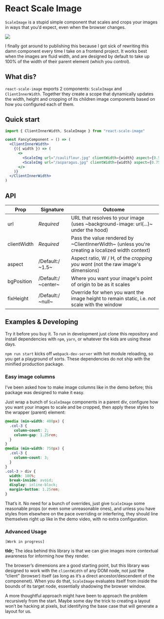 # React Scale Image

`ScaleImage` is a stupid simple component that scales and crops your images in ways that you’d expect, even when the browser changes.

![](/example/images/480-demo-1.gif)

I finally got around to publishing this because I got sick of rewriting this damn component every time I take on a frontend project. It works best when the images are fluid width, and are designed by default to take up 100% of the width of their parent element (which you control).

## What dis?

`react-scale-image` exports 2 components: `ScaleImage` and `ClientInnerWidth`. Together they create a scope that dynamically updates the width, height and cropping of its children image components based on how you configured each of them.

## Quick start

```jsx
import { ClientInnerWidth, ScaleImage } from "react-scale-image"

const FancyComponent = () => (
  <ClientInnerWidth>
    {({ width }) => (
      <>
        <ScaleImg url="/cauliflour.jpg" clientWidth={width} aspect={0.5} />
        <ScaleImg url="/asparagus.jpg" clientWidth={width} aspect={0.75} />
      </>
    )}
  </ClientInnerWidth>
)
```

## API

| Prop        | Signature           | Outcome                                                                                          |
| ----------- | ------------------- | ------------------------------------------------------------------------------------------------ |
| url         | *Required*          | URL that resolves to your image (uses ~background-image: url(...)~ under the hood)               |
| clientWidth | *Required*          | Pass the value rendered by ~ClientInnerWidth~ (unless you're creating a localized width context) |
| aspect      | /Default:/ ~1.5~    | Aspect ratio, W / H, of the _cropping you want_ (not the raw image's dimensions)                 |
| bgPosition  | /Default:/ ~center~ | Where you want your image's point of origin to be as it scales                                   |
| fixHeight   | /Default:/ ~null~   | Override for when you want the image height to remain static, i.e. *not* scale with the window   |


## Examples & Developing

Try it before you buy it. To run in development just clone this repository and install dependencies with `npm`, `yarn`, or whatever the kids are using these days.

`npm run start` kicks off `webpack-dev-server` with hot module reloading, so you get a playground of sorts. These dependencies do not ship with the minified production package.


### Easy image columns

I’ve been asked how to make image columns like in the demo before; this package was designed to make it easy.

Just wrap a bunch of `ScaleImage` components in a parent div, configure how you want your images to scale and be cropped, then apply these styles to the wrapper (parent) element:

``` css
@media (min-width: 400px) {
  .col-3 {
    column-count: 2;
    column-gap: 1.25rem;
  }
}
@media (min-width: 750px) {
  .col-3 {
    column-count: 3;
  }
}
.col-3 > div {
  width: 100%;
  break-inside: avoid;
  display: inline-block;
  margin-bottom: 1.25rem;
}
```

That’s it. No need for a bunch of overrides, just give `ScaleImage` some reasonable props (or even some unreasonable ones), and unless you have styles from elsewhere on the pace overriding or interfering, they should line themselves right up like in the demo video, with no extra configuration.

### Advanced Usage

`[Work in progress]`

**tldr;** The idea behind this library is that we can give images more contextual awareness for informing how they render.

The browser’s dimensions are a good starting point, but this library was designed to work with the `clientWidth` of any DOM node, not just the “client” (browser) itself (as long as it’s a direct ancestor/descendent of the componenet). When you do that, `ScaleImage` evaluates itself from inside the bounds of its target node, essentially shadowing the browser window.

A more thoughtful approach might have been to approach the problem recursively from the start. Maybe some day the trick to creating a layout won’t be hacking at pixels, but identifying the base case that will generate a layout for us.



